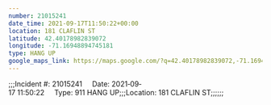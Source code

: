 ```yaml
---
number: 21015241
date_time: 2021-09-17T11:50:22+00:00
location: 181 CLAFLIN ST
latitude: 42.40178982839072
longitude: -71.16948894745181
type: HANG UP
google_maps_link: https://maps.google.com/?q=42.40178982839072,-71.16948894745181
---
```


;;;Incident #: 21015241     Date: 2021‐09‐17 11:50:22     Type: 911 HANG UP;;;Location: 181 CLAFLIN ST;;;;;;
